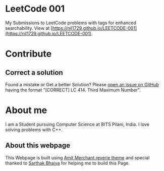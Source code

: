 # LeetCode 001
My Submissions to LeetCode problems with tags for enhanced searchability. View at [https://nil1729.github.io/LEETCODE-001](https://nil1729.github.io/LEETCODE-001).

# Contribute
## Correct a solution
Found a mistake or Get a better Solution? Please [open an issue on GitHub](https://github.com/nil1729/LEETCODE-001/issues) having the format "[CORRECT] LC 414. Third Maximum Number".

# About me
I am a Student pursuing Computer Science at BITS Pilani, India. I love solving problems with C++.

## About this webpage
This Webpage is built using [Amit Merchant reverie theme](https://github.com/amitmerchant1990/reverie) and special thanked to [Sarthak Bhaiya](https://github.com/sarthak-sehgal) for helping me to build this Page.
